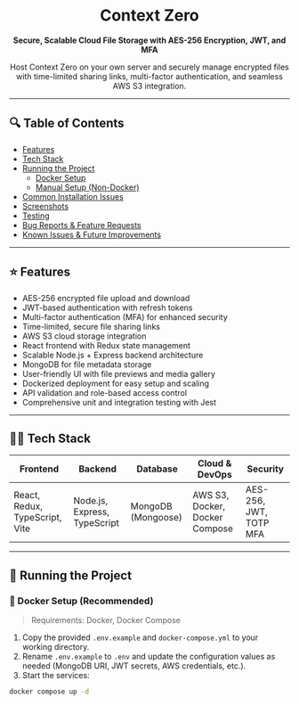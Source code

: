 </div>

<div align="center">

# Context Zero

<strong>Secure, Scalable Cloud File Storage with AES-256 Encryption, JWT, and MFA</strong>

<p>Host Context Zero on your own server and securely manage encrypted files with time-limited sharing links, multi-factor authentication, and seamless AWS S3 integration.</p>



</div>

---

## 🔍 Table of Contents

- [Features](#features)  
- [Tech Stack](#tech-stack)  
- [Running the Project](#running-the-project)  
  - [Docker Setup](#docker-setup)  
  - [Manual Setup (Non-Docker)](#manual-setup-non-docker)  
- [Common Installation Issues](#common-installation-issues)  
- [Screenshots](#screenshots)  
- [Testing](#testing)  
- [Bug Reports & Feature Requests](#bug-reports--feature-requests)  
- [Known Issues & Future Improvements](#known-issues--future-improvements)  

---

## ⭐️ Features

- AES-256 encrypted file upload and download  
- JWT-based authentication with refresh tokens  
- Multi-factor authentication (MFA) for enhanced security  
- Time-limited, secure file sharing links  
- AWS S3 cloud storage integration  
- React frontend with Redux state management  
- Scalable Node.js + Express backend architecture  
- MongoDB for file metadata storage  
- User-friendly UI with file previews and media gallery  
- Dockerized deployment for easy setup and scaling  
- API validation and role-based access control  
- Comprehensive unit and integration testing with Jest  

---

## 👨‍🔬 Tech Stack

| Frontend                    | Backend                   | Database     | Cloud & DevOps         | Security               |
|-----------------------------|---------------------------|--------------|------------------------|------------------------|
| React, Redux, TypeScript, Vite | Node.js, Express, TypeScript | MongoDB (Mongoose) | AWS S3, Docker, Docker Compose | AES-256, JWT, TOTP MFA |

---

## 🏃 Running the Project

### 🐳 Docker Setup (Recommended)

> Requirements: Docker, Docker Compose

1. Copy the provided `.env.example` and `docker-compose.yml` to your working directory.  
2. Rename `.env.example` to `.env` and update the configuration values as needed (MongoDB URI, JWT secrets, AWS credentials, etc.).  
3. Start the services:

```bash
docker compose up -d

